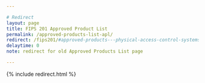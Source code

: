 ```yaml
---

# Redirect 
layout: page
title: FIPS 201 Approved Product List
permalink: /approved-products-list-apl/
redirect: /fips201/#approved-products---physical-access-control-systems
delaytime: 0
note: redirect for old Approved Products List page

---
```


{% include redirect.html %}
